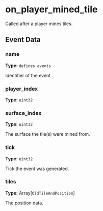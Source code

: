 # on_player_mined_tile

Called after a player mines tiles.

## Event Data

### name

**Type:** `defines.events`

Identifier of the event

### player_index

**Type:** `uint32`

### surface_index

**Type:** `uint32`

The surface the tile(s) were mined from.

### tick

**Type:** `uint32`

Tick the event was generated.

### tiles

**Type:** Array[`OldTileAndPosition`]

The position data.

